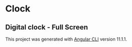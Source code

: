 # Clock

## Digital clock - Full Screen

This project was generated with [Angular CLI](https://github.com/angular/angular-cli) version 11.1.1.

